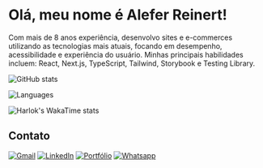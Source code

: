 # Olá, meu nome é Alefer Reinert!

Com mais de 8 anos experiência, desenvolvo sites e e-commerces utilizando as tecnologias mais atuais, focando em desempenho, acessibilidade e experiência do usuário.
Minhas principais habilidades incluem:
React, Next.js, TypeScript, Tailwind, Storybook e Testing Library.

![GitHub stats](https://github-readme-stats.vercel.app/api?username=aleferreinert&hide=prs,contribs&show_icons=true&theme=vue&custom_title=Estatísticas%20do%20Github&locale=pt-br&rank_icon=github)

![Languages](https://github-readme-stats.vercel.app/api/top-langs/?username=aleferreinert&langs_count=5&hide=php,c,jupyter%20notebook&theme=vue&locale=pt-br)

![Harlok's WakaTime stats](https://github-readme-stats.vercel.app/api/wakatime?username=aleferreinert&theme=vue&locale=pt-br)

<!--START_SECTION:waka-->
<!--END_SECTION:waka-->

## Contato

[![Gmail](https://img.shields.io/badge/Gmail-D14836?style=for-the-badge&logo=gmail&logoColor=white)](mailto:aleferreinert@gmail.com) [![LinkedIn](https://img.shields.io/badge/LinkedIn-0077B5?style=for-the-badge&logo=linkedin&logoColor=white)](https://www.linkedin.com/in/aleferreinert) [![Portfólio](https://img.shields.io/badge/PORTFÓLIO-00344a?style=for-the-badge)](https://aleferreinert.vercel.app) [![Whatsapp](https://img.shields.io/badge/WhatsApp-25D366?style=for-the-badge&logo=whatsapp&logoColor=white)](https://wa.me/5547999558118) 

